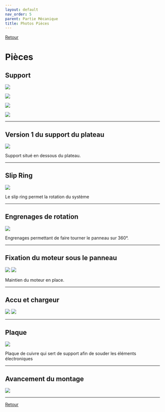 ```yaml
---
layout: default
nav_order: 5
parent: Partie Mécanique
title: Photos Pièces
---
```


[Retour](partie_mécanique.md)

# Pièces

## Support

![](Images/Photo_support.jpg)

![](Images/Photo_support2.jpg)

![](Images/Photo_support3.jpg)

![](Images/Photo_support4.jpg)


---

## Version 1 du support du plateau

![](Images/Photo_panneausupportV1.jpg)

Support situé en dessous du plateau.

---

## Slip Ring

![](Images/Photo_flipring.jpg)

Le slip ring permet la rotation du système

---

## Engrenages de rotation

![](Images/Photo_engrenages.jpg)

Engrenages permettant de faire tourner le panneau sur 360°.

---

## Fixation du moteur sous le panneau

![](Images/Photo_moteur.jpg)
![](Images/Photo_moteur2.jpg)

Maintien du moteur en place.

---

## Accu et chargeur

![](Images/Photo_accu.jpg)
![](Images/Photo_accucharger.jpg)


---

## Plaque

![](Images/Photo_plaquecuivre.jpg)

Plaque de cuivre qui sert de support afin de souder les éléments électroniques

---

## Avancement du montage

![](Images/Photo_systememeca1.jpg)

---


[Retour](partie_mécanique.md)  
